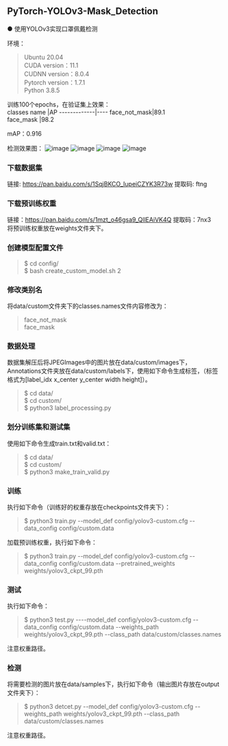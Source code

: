 ## PyTorch-YOLOv3-Mask_Detection
● 使用YOLOv3实现口罩佩戴检测

环境：  
>Ubuntu 20.04  
>CUDA version：11.1  
>CUDNN version：8.0.4  
>Pytorch version：1.7.1  
>Python 3.8.5  

训练100个epochs，在验证集上效果：  
classes name |AP
-------------|----
face_not_mask|89.1  
face_mask    |98.2 

mAP：0.916

检测效果图：
![image](https://github.com/LY-Road/PyTorch-YOLOv3-Mask_Detection/blob/main/output/2C9EFCB40BE052BA6D556F206C9B9F67.png)
![image](https://github.com/LY-Road/PyTorch-YOLOv3-Mask_Detection/blob/main/output/64B20670984C4558227A18E15D333B24.png)
![image](https://github.com/LY-Road/PyTorch-YOLOv3-Mask_Detection/blob/main/output/6885980472858D01176A6A6C0FFB0A7D.png)
![image](https://github.com/LY-Road/PyTorch-YOLOv3-Mask_Detection/blob/main/output/93096EB90097F379ACF957169222CD67.png)


### 下载数据集
链接: https://pan.baidu.com/s/1SqjBKCO_IupeiCZYK3R73w 提取码: ftng
### 下载预训练权重
链接：https://pan.baidu.com/s/1mzt_o46gsa9_QllEAiVK4Q 提取码：7nx3  
将预训练权重放在weights文件夹下。
### 创建模型配置文件
> $ cd config/  
> $ bash create_custom_model.sh 2  
### 修改类别名  
将data/custom文件夹下的classes.names文件内容修改为：    
> face_not_mask  
> face_mask  
### 数据处理
   数据集解压后将JPEGImages中的图片放在data/custom/images下，Annotations文件夹放在data/custom/labels下，使用如下命令生成标签，（标签格式为[label_idx x_center y_center width height]）。
> $ cd data/  
> $ cd custom/  
> $ python3 label_processing.py  
### 划分训练集和测试集
使用如下命令生成train.txt和valid.txt：  
> $ cd data/  
> $ cd custom/  
> $ python3 make_train_valid.py   
### 训练  
执行如下命令（训练好的权重存放在checkpoints文件夹下）：
> $ python3 train.py --model_def config/yolov3-custom.cfg --data_config config/custom.data  

加载预训练权重，执行如下命令：    
> $ python3 train.py --model_def config/yolov3-custom.cfg --data_config config/custom.data --pretrained_weights weights/yolov3_ckpt_99.pth
### 测试
执行如下命令：
> $ python3 test.py ----model_def config/yolov3-custom.cfg --data_config config/custom.data --weights_path weights/yolov3_ckpt_99.pth --class_path data/custom/classes.names  

注意权重路径。
### 检测
将需要检测的图片放在data/samples下，执行如下命令（输出图片存放在output文件夹下）：
> $ python3 detcet.py --model_def config/yolov3-custom.cfg --weights_path weights/yolov3_ckpt_99.pth --class_path data/custom/classes.names  

注意权重路径。

